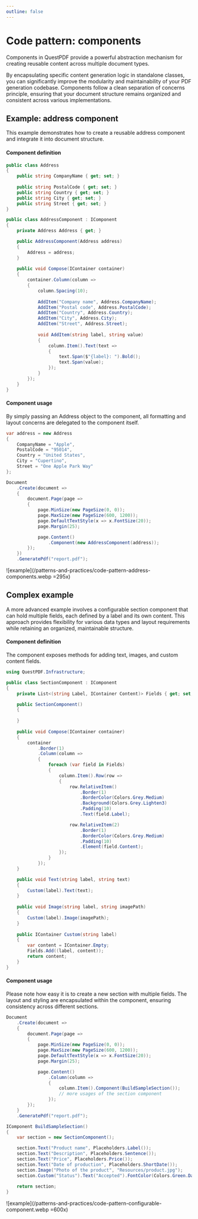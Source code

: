 ```yaml
---
outline: false
---
```



# Code pattern: components

Components in QuestPDF provide a powerful abstraction mechanism for creating reusable content across multiple document types. 

By encapsulating specific content generation logic in standalone classes, you can significantly improve the modularity and maintainability of your PDF generation codebase. 
Components follow a clean separation of concerns principle, ensuring that your document structure remains organized and consistent across various implementations.


## Example: address component

This example demonstrates how to create a reusable address component and integrate it into document structure.

#### Component definition

```c#
public class Address
{
    public string CompanyName { get; set; }
    
    public string PostalCode { get; set; }
    public string Country { get; set; }
    public string City { get; set; }
    public string Street { get; set; }
}

public class AddressComponent : IComponent
{
    private Address Address { get; }

    public AddressComponent(Address address)
    {
        Address = address;
    }
    
    public void Compose(IContainer container)
    {
        container.Column(column =>
        {
            column.Spacing(10);
            
            AddItem("Company name", Address.CompanyName);
            AddItem("Postal code", Address.PostalCode);
            AddItem("Country", Address.Country);
            AddItem("City", Address.City);
            AddItem("Street", Address.Street);
            
            void AddItem(string label, string value)
            {
                column.Item().Text(text =>
                {
                    text.Span($"{label}: ").Bold();
                    text.Span(value);
                });
            }
        });
    }
}
```


#### Component usage

By simply passing an Address object to the component, all formatting and layout concerns are delegated to the component itself.

```c#
var address = new Address
{
    CompanyName = "Apple",
    PostalCode = "95014",
    Country = "United States",
    City = "Cupertino",
    Street = "One Apple Park Way"
};

Document
    .Create(document =>
    {
        document.Page(page =>
        {
            page.MinSize(new PageSize(0, 0));
            page.MaxSize(new PageSize(600, 1200));
            page.DefaultTextStyle(x => x.FontSize(20));
            page.Margin(25);

            page.Content()
                .Component(new AddressComponent(address));
        });
    })
    .GeneratePdf("report.pdf");
```

![example](/patterns-and-practices/code-pattern-address-components.webp =295x)


## Complex example

A more advanced example involves a configurable section component that can hold multiple fields, each defined by a label and its own content. 
This approach provides flexibility for various data types and layout requirements while retaining an organized, maintainable structure.

#### Component definition

The component exposes methods for adding text, images, and custom content fields.

```c#
using QuestPDF.Infrastructure;

public class SectionComponent : IComponent
{
    private List<(string Label, IContainer Content)> Fields { get; set; } = [];

    public SectionComponent()
    {
        
    }
    
    public void Compose(IContainer container)
    {
        container
            .Border(1)
            .Column(column =>
            {
                foreach (var field in Fields)
                {
                    column.Item().Row(row =>
                    {
                        row.RelativeItem()
                            .Border(1)
                            .BorderColor(Colors.Grey.Medium)
                            .Background(Colors.Grey.Lighten3)
                            .Padding(10)
                            .Text(field.Label);

                        row.RelativeItem(2)
                            .Border(1)
                            .BorderColor(Colors.Grey.Medium)
                            .Padding(10)
                            .Element(field.Content);
                    });
                }
            });
    }

    public void Text(string label, string text)
    {
        Custom(label).Text(text);
    }
    
    public void Image(string label, string imagePath)
    {
        Custom(label).Image(imagePath);
    }
    
    public IContainer Custom(string label)
    {
        var content = IContainer.Empty;
        Fields.Add((label, content));
        return content;
    }
}
```

#### Component usage

Please note how easy it is to create a new section with multiple fields.
The layout and styling are encapsulated within the component, ensuring consistency across different sections.

```c#
Document
    .Create(document =>
    {
        document.Page(page =>
        {
            page.MinSize(new PageSize(0, 0));
            page.MaxSize(new PageSize(600, 1200));
            page.DefaultTextStyle(x => x.FontSize(20));
            page.Margin(25);

            page.Content()
                .Column(column =>
                {
                    column.Item().Component(BuildSampleSection());
                    // more usages of the section component
                });
        });
    }
    .GeneratePdf("report.pdf");

IComponent BuildSampleSection()
{
    var section = new SectionComponent();

    section.Text("Product name", Placeholders.Label());
    section.Text("Description", Placeholders.Sentence());
    section.Text("Price", Placeholders.Price());
    section.Text("Date of production", Placeholders.ShortDate());
    section.Image("Photo of the product", "Resources/product.jpg");
    section.Custom("Status").Text("Accepted").FontColor(Colors.Green.Darken2).Bold();
    
    return section;
}
```

![example](/patterns-and-practices/code-pattern-configurable-component.webp =600x)
